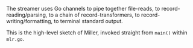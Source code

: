 The streamer uses Go channels to pipe together file-reads, to record-reading/parsing, to a chain of record-transformers, to record-writing/formatting, to terminal standard output.

This is the high-level sketch of Miller, invoked straight from `main()` within `mlr.go`.
